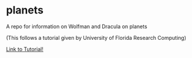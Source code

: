 # planets
A repo for information on Wolfman and Dracula on planets

(This follows a tutorial given by University of Florida Research Computing)

  [Link to Tutorial!](https://github.com/UFResearchComputing/git-training)

